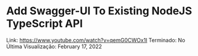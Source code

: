 # Add Swagger-UI To Existing NodeJS TypeScript API

Link: https://www.youtube.com/watch?v=qemG0CWOx1I
Terminado: No
Última Visualização: February 17, 2022